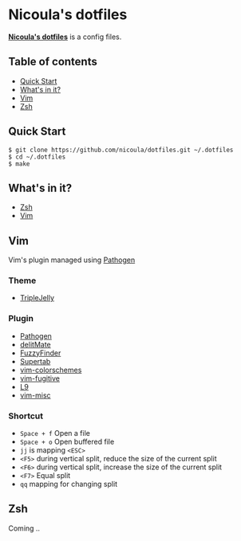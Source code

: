# Nicoula's dotfiles

**[Nicoula's dotfiles](https://github.com/nicoula/dotfiles)** is a config files. 

## Table of contents

* [Quick Start](#quick-start)
* [What's in it?](#what_s_in_it)
* [Vim](#vim)
* [Zsh](#zsh)

## <a name="quick-start">Quick Start

```
$ git clone https://github.com/nicoula/dotfiles.git ~/.dotfiles
$ cd ~/.dotfiles
$ make
```

## <a name="what_s_in_it">What's in it?
* [Zsh](http://zsh.org)
* [Vim](http://www.vim.org)

## <a name="vim">Vim

Vim's plugin managed using [Pathogen](https://github.com/tpope/vim-pathogen)

### Theme
* [TripleJelly](https://github.com/flazz/vim-colorschemes/blob/master/colors/triplejelly.vim)

### Plugin
* [Pathogen](https://github.com/tpope/vim-pathogen)
* [delitMate](https://github.com/Raimondi/delimitMate)
* [FuzzyFinder](https://github.com/vim-scripts/FuzzyFinder)
* [Supertab](https://github.com/ervandew/supertab.git)
* [vim-colorschemes](https://github.com/flazz/vim-colorschemes)
* [vim-fugitive](https://github.com/tpope/vim-fugitive)
* [L9](https://github.com/vim-scripts/L9)
* [vim-misc](https://github.com/xolox/vim-misc)

### Shortcut
* `Space + f` Open a file
* `Space + o` Open buffered file
* `jj` is mapping `<ESC>`
* `<F5>` during vertical split, reduce the size of the current split
* `<F6>` during vertical split, increase the size of the current split
* `<F7>` Equal split
* `qq` mapping for changing split


## <a name="zsh">Zsh
Coming ..
